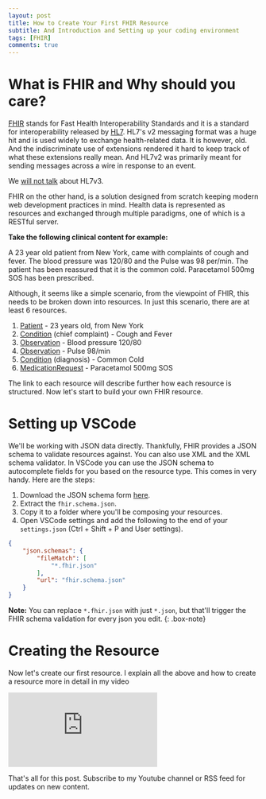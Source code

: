 ```yaml
---
layout: post
title: How to Create Your First FHIR Resource
subtitle: And Introduction and Setting up your coding environment
tags: [FHIR]
comments: true
---
```


# What is FHIR and Why should you care?
[FHIR](https://www.hl7.org/fhir/) stands for Fast Health Interoperability Standards and it is a standard for interoperability released by [HL7](https://www.hl7.org/). HL7's v2 messaging format was a huge hit and is used widely to exchange health-related data. It is however, old. And the indiscriminate use of extensions rendered it hard to keep track of what these extensions really mean. And HL7v2 was primarily meant for sending messages across a wire in response to an event. 

We [will not talk](https://www.archetextur.es/why-did-hl7-version-3-fail/) about HL7v3.

FHIR on the other hand, is a solution designed from scratch keeping modern web development practices in mind. Health data is represented as resources and exchanged through multiple paradigms, one of which is a RESTful server.

**Take the following clinical content for example:**

A 23 year old patient from New York, came with complaints of cough and fever. The blood pressure was 120/80 and the Pulse was 98 per/min. The patient has been reassured that it is the common cold. Paracetamol 500mg SOS has been prescribed. 

Although, it seems like a simple scenario, from the viewpoint of FHIR, this needs to be broken down into resources. In just this scenario, there are at least 6 resources.

1. [Patient](https://www.hl7.org/fhir/patient.html) - 23 years old, from New York
2. [Condition](https://www.hl7.org/fhir/condition.html) (chief complaint) - Cough and Fever
3. [Observation](https://www.hl7.org/fhir/observation.html) - Blood pressure 120/80
4. [Observation](https://www.hl7.org/fhir/observation.html) - Pulse 98/min
5. [Condition](https://www.hl7.org/fhir/condition.html)  (diagnosis) - Common Cold
6. [MedicationRequest](https://www.hl7.org/fhir/medicationrequest.html) - Paracetamol 500mg SOS

The link to each resource will describe further how each resource is structured. 
Now let's start to build your own FHIR resource.

# Setting up VSCode
We'll be working with JSON data directly. Thankfully, FHIR provides a JSON schema to validate resources against. You can also use XML and the XML schema validator. In VSCode you can use the JSON schema to autocomplete fields for you based on the resource type. This comes in very handy. Here are the steps:
1. Download the JSON schema form [here](https://www.hl7.org/fhir/fhir.schema.json.zip).
1. Extract the `fhir.schema.json`.
2. Copy it to a folder where you'll be composing your resources.
3. Open VSCode settings and add the following to the end of your `settings.json` (Ctrl + Shift + P and User settings).

```json
{
    "json.schemas": {
        "fileMatch": [
            "*.fhir.json"
        ],
        "url": "fhir.schema.json"
    }
}
```

**Note:** You can replace `*.fhir.json` with just `*.json`, but that'll trigger the FHIR schema validation for every json you edit.
{: .box-note}


# Creating the Resource
Now let's create our first resource. I explain all the above and how to create a resource more in detail in my video
<div class="youtube-embed-container">
<iframe src="https://www.youtube.com/embed/HdPyV6ggGA4" frameborder="0" allow="accelerometer; autoplay; clipboard-write; encrypted-media; gyroscope; picture-in-picture" allowfullscreen></iframe>
</div>

That's all for this post. Subscribe to my Youtube channel or RSS feed for updates on new content.